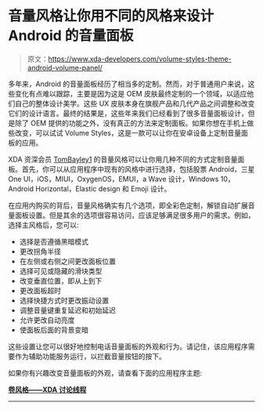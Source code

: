 # 音量风格让你用不同的风格来设计 Android 的音量面板

> 原文：<https://www.xda-developers.com/volume-styles-theme-android-volume-panel/>

多年来，Android 的音量面板经历了相当多的定制。然而，对于普通用户来说，这些变化有点难以跟踪，主要是因为这是 OEM 皮肤最终定制的一个领域，以适应他们自己的整体设计美学。这些 UX 皮肤本身在旗舰产品和几代产品之间调整和改变它们的设计语言。最终的结果是，这些年来我们已经看到了很多音量面板设计，但是除了 OEM 提供的功能之外，没有真正的方法来定制面板。如果你想在手机上做些改变，可以试试 Volume Styles，这是一款可以让你在安卓设备上定制音量面板的应用。

XDA 资深会员 [TomBayley1](https://forum.xda-developers.com/member.php?u=6248809) 的音量风格可以让你用几种不同的方式定制音量面板。首先，你可以从应用程序中现有的风格中进行选择，包括股票 Android，三星 One UI，iOS，MIUI，OxygenOS，EMUI，a Wave 设计，Windows 10，Android Horizontal，Elastic design 和 Emoji 设计。

在应用内购买的背后，音量风格确实有几个选项，即全彩色定制，解锁自动扩展音量面板设置。但是其余的选项很容易访问，应该足够满足很多用户的需求。例如，选择主风格后，您可以:

*   选择是否遵循黑暗模式
*   更改拐角半径
*   在左侧或右侧之间更改面板位置
*   选择可见或隐藏的滑块类型
*   改变垂直位置，即从上到下
*   更改面板超时
*   选择快捷方式时更改振动设置
*   调整音量键重复延迟和初始延迟
*   允许更改自动亮度
*   使面板后面的背景变暗

这些设置让您可以很好地控制电话音量面板的外观和行为。请记住，该应用程序需要作为辅助功能服务运行，以拦截音量按钮的按下。

如果你有兴趣改变音量面板的外观，请查看下面的应用程序主题:

**[卷风格——XDA 讨论线程](https://forum.xda-developers.com/android/apps-games/app-volume-styles-customize-volume-t4077077)**

* * *